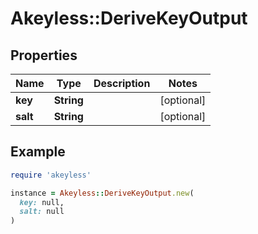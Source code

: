 # Akeyless::DeriveKeyOutput

## Properties

| Name | Type | Description | Notes |
| ---- | ---- | ----------- | ----- |
| **key** | **String** |  | [optional] |
| **salt** | **String** |  | [optional] |

## Example

```ruby
require 'akeyless'

instance = Akeyless::DeriveKeyOutput.new(
  key: null,
  salt: null
)
```

